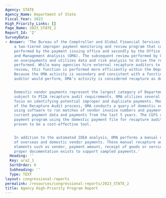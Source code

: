 ```yaml
---
Agency: STATE
Agency_Name: Department of State
Fiscal_Year: 2023
High_Priority_Links: []
Page_Name: 2023_STATE_2
Report_Id: '2'
SurveyData:
- Answer: 'The Bureau of the Comptroller and Global Financial Services (CGFS) has
    a two-tiered improper payment monitoring and review program that consists of activities
    performed by the payment issuing office and secondly by the Office of Oversight
    and Management Analysis (OMA). The subsequent review performed by OMA focuses
    on overpayments and utilizes data and risk analysis to drive the recapture work
    performed. While many agencies hire external recapture auditors to perform a secondary
    review, this function is performed more efficiently within the Department by OMA.
    Because the OMA activity is secondary and consistent with a function that an external
    auditor would perform, OMA’s activity is considered recapture as defined by PIIA.


    Domestic vendor payments represent the largest category of Department-made payments
    subject to PIIA recapture audit requirements. OMA utilizes several processes that
    focus on identifying potential improper and duplicate payments. Monthly, as part
    of the Recapture Audit process, OMA conducts a query of domestic vendor payments
    using software to run matches of vendor invoice numbers and payment amounts against
    current payment data and payments from the last 5 years. The CGFS automated duplicate
    payment program using the domestic payment file for recapture audit analysis has
    proven to be a cost-effective tool.


    In addition to the automated IDEA analysis, OMA performs a manual quarterly review
    of overseas and domestic vendor payments. These manual recapture audits validate
    elements such as vendor, payment amount, receipt of goods or services, and ensure
    proper documentation exists to support sampled payments.'
  Heading: ''
  Key: ara2_1
  SortOrder: 0
  Subheading: ''
  Type: TEXT
layout: congressional-reports
permalink: /resources/congressional-reports/2023_STATE_2
title: Agency High-Priority Program Report
---
```

